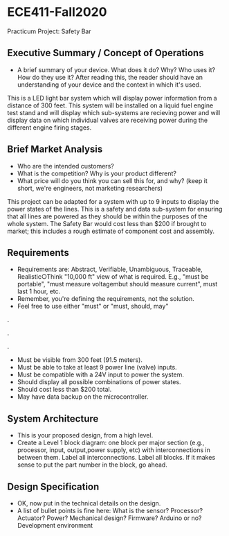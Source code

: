 # ECE411-Fall2020
Practicum Project: Safety Bar


## Executive Summary / Concept of Operations
- A brief summary of your device. What does it do? Why? Who uses it? How do they use it? After reading this, the reader should have an understanding of your device and the context in which it's used.

This is a LED light bar system which will display power information from a distance of 300 feet. This system will be installed on a liquid fuel engine test stand and will display which sub-systems are recieving power and will display data on which individual valves are receiving power during the different engine firing stages. 

## Brief Market Analysis
- Who are the intended customers?
- What is the competition? Why is your product different?
- What price will do you think you can sell this for, and why? (keep it short, we're engineers, not marketing researchers)

This project can be adapted for a system with up to 9 inputs to display the power states of the lines. This is a safety and data sub-system for ensuring that all lines are powered as they should be within the purposes of the whole system. The Safety Bar would cost less than $200 if brought to market; this includes a rough estimate of component cost and assembly.

## Requirements
- Requirements are: Abstract, Verifiable, Unambiguous, Traceable, Realistic○Think "10,000 ft" view of what is required. E.g., "must be portable", "must measure voltagembut should measure current", must last 1 hour, etc.
- Remember, you're defining the requirements, not the solution.
- Feel free to use either "must" or "must, should, may"

.

.

.

- Must be visible from 300 feet (91.5 meters).
- Must be able to take at least 9 power line (valve) inputs.
- Must be compatible with a 24V input to power the system.
- Should display all possible combinations of power states.
- Should cost less than $200 total.
- May have data backup on the microcontroller.

## System Architecture
- This is your proposed design, from a high level.
- Create a Level 1 block diagram: one block per major section (e.g., processor, input, output,power supply, etc) with interconnections in between them. Label all interconnections. Label all blocks. If it makes sense to put the part number in the block, go ahead.

## Design Specification
- OK, now put in the technical details on the design.
- A list of bullet points is fine here: What is the sensor? Processor? Actuator? Power? Mechanical design? Firmware? Arduino or no? Development environment
